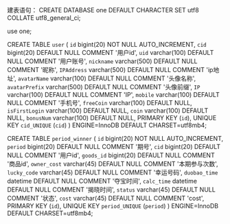 建表语句：
CREATE DATABASE one DEFAULT CHARACTER SET utf8 COLLATE utf8_general_ci;

use one;

CREATE TABLE `user` (
  `id` bigint(20) NOT NULL AUTO_INCREMENT,
  `cid` bigint(20) DEFAULT NULL COMMENT '用户id',
  `uid` varchar(100) DEFAULT NULL COMMENT '用户账号',
  `nickname` varchar(500) DEFAULT NULL COMMENT '昵称',
  `IPAddress` varchar(500) DEFAULT NULL COMMENT 'ip地址',
  `avatarName` varchar(100) DEFAULT NULL COMMENT '头像名称',
  `avatarPrefix` varchar(500) DEFAULT NULL COMMENT '头像前缀',
  `IP` varchar(100) DEFAULT NULL COMMENT 'IP',
  `mobile` varchar(100) DEFAULT NULL COMMENT '手机号',
  `freeCoin` varchar(100) DEFAULT NULL,
  `isFirstLogin` varchar(100) DEFAULT NULL,
  `coin` varchar(100) DEFAULT NULL,
  `bonusNum` varchar(100) DEFAULT NULL,
  PRIMARY KEY (`id`),
  UNIQUE KEY `cid_UNIQUE` (`cid`)
) ENGINE=InnoDB DEFAULT CHARSET=utf8mb4;

 CREATE TABLE `period_winner` (
  `id` bigint(20) NOT NULL AUTO_INCREMENT,
  `period` bigint(20) DEFAULT NULL COMMENT '期号',
  `cid` bigint(20) DEFAULT NULL COMMENT '用户id',
  `goods_id` bigint(20) DEFAULT NULL COMMENT '商品id',
  `owner_cost` varchar(45) DEFAULT NULL COMMENT '本期参与次数',
  `lucky_code` varchar(45) DEFAULT NULL COMMENT '幸运号码',
  `duobao_time` datetime DEFAULT NULL COMMENT '夺宝时间',
  `calc_time` datetime DEFAULT NULL COMMENT '揭晓时间',
  `status` varchar(45) DEFAULT NULL COMMENT '状态',
  `cost` varchar(45) DEFAULT NULL COMMENT 'cost',
  PRIMARY KEY (`id`),
  UNIQUE KEY `period_UNIQUE` (`period`)
) ENGINE=InnoDB DEFAULT CHARSET=utf8mb4;